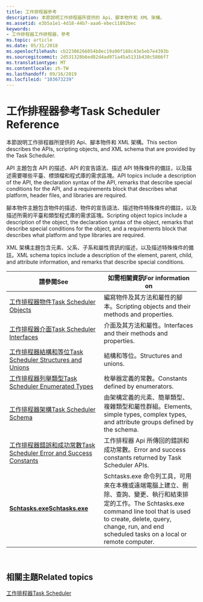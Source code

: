 ```yaml
---
title: 工作排程器參考
description: 本節說明工作排程器所提供的 Api、腳本物件和 XML 架構。
ms.assetid: e3b5a1e1-4d18-44b7-aaa6-ebec11892bec
keywords:
- 工作排程器工作排程器，參考
ms.topic: article
ms.date: 05/31/2018
ms.openlocfilehash: cb22306266054b8ec19a90f188c43e5eb7e4393b
ms.sourcegitcommit: 2d531328b6ed82d4ad971a45a5131b430c5866f7
ms.translationtype: MT
ms.contentlocale: zh-TW
ms.lasthandoff: 09/16/2019
ms.locfileid: "103673239"
---
```

# <a name="task-scheduler-reference"></a><span data-ttu-id="d00c3-104">工作排程器參考</span><span class="sxs-lookup"><span data-stu-id="d00c3-104">Task Scheduler Reference</span></span>

<span data-ttu-id="d00c3-105">本節說明工作排程器所提供的 Api、腳本物件和 XML 架構。</span><span class="sxs-lookup"><span data-stu-id="d00c3-105">This section describes the APIs, scripting objects, and XML schema that are provided by the Task Scheduler.</span></span>

<span data-ttu-id="d00c3-106">API 主題包含 API 的描述、API 的宣告語法、描述 API 特殊條件的備註，以及描述需要哪些平臺、標頭檔和程式庫的需求區塊。</span><span class="sxs-lookup"><span data-stu-id="d00c3-106">API topics include a description of the API, the declaration syntax of the API, remarks that describe special conditions for the API, and a requirements block that describes what platform, header files, and libraries are required.</span></span>

<span data-ttu-id="d00c3-107">腳本物件主題包含物件的描述、物件的宣告語法、描述物件特殊條件的備註，以及描述所需的平臺和類型程式庫的需求區塊。</span><span class="sxs-lookup"><span data-stu-id="d00c3-107">Scripting object topics include a description of the object, the declaration syntax of the object, remarks that describe special conditions for the object, and a requirements block that describes what platform and type libraries are required.</span></span>

<span data-ttu-id="d00c3-108">XML 架構主題包含元素、父系、子系和屬性資訊的描述，以及描述特殊條件的備註。</span><span class="sxs-lookup"><span data-stu-id="d00c3-108">XML schema topics include a description of the element, parent, child, and attribute information, and remarks that describe special conditions.</span></span>



| <span data-ttu-id="d00c3-109">請參閱</span><span class="sxs-lookup"><span data-stu-id="d00c3-109">See</span></span>                                                                                          | <span data-ttu-id="d00c3-110">如需相關資訊</span><span class="sxs-lookup"><span data-stu-id="d00c3-110">For information on</span></span>                                                                                                                            |
|----------------------------------------------------------------------------------------------|-----------------------------------------------------------------------------------------------------------------------------------------------|
| [<span data-ttu-id="d00c3-111">工作排程器物件</span><span class="sxs-lookup"><span data-stu-id="d00c3-111">Task Scheduler Objects</span></span>](task-scheduler-objects.md)                                         | <span data-ttu-id="d00c3-112">編寫物件及其方法和屬性的腳本。</span><span class="sxs-lookup"><span data-stu-id="d00c3-112">Scripting objects and their methods and properties.</span></span>                                                                                           |
| [<span data-ttu-id="d00c3-113">工作排程器介面</span><span class="sxs-lookup"><span data-stu-id="d00c3-113">Task Scheduler Interfaces</span></span>](task-scheduler-interfaces.md)                                   | <span data-ttu-id="d00c3-114">介面及其方法和屬性。</span><span class="sxs-lookup"><span data-stu-id="d00c3-114">Interfaces and their methods and properties.</span></span>                                                                                                  |
| [<span data-ttu-id="d00c3-115">工作排程器結構和等位</span><span class="sxs-lookup"><span data-stu-id="d00c3-115">Task Scheduler Structures and Unions</span></span>](task-scheduler-structures-and-unions.md)             | <span data-ttu-id="d00c3-116">結構和等位。</span><span class="sxs-lookup"><span data-stu-id="d00c3-116">Structures and unions.</span></span>                                                                                                                        |
| [<span data-ttu-id="d00c3-117">工作排程器列舉類型</span><span class="sxs-lookup"><span data-stu-id="d00c3-117">Task Scheduler Enumerated Types</span></span>](task-scheduler-enumerated-types.md)                       | <span data-ttu-id="d00c3-118">枚舉器定義的常數。</span><span class="sxs-lookup"><span data-stu-id="d00c3-118">Constants defined by enumerators.</span></span>                                                                                                             |
| [<span data-ttu-id="d00c3-119">工作排程器架構</span><span class="sxs-lookup"><span data-stu-id="d00c3-119">Task Scheduler Schema</span></span>](task-scheduler-schema.md)                                           | <span data-ttu-id="d00c3-120">由架構定義的元素、簡單類型、複雜類型和屬性群組。</span><span class="sxs-lookup"><span data-stu-id="d00c3-120">Elements, simple types, complex types, and attribute groups defined by the schema.</span></span>                                                            |
| [<span data-ttu-id="d00c3-121">工作排程器錯誤和成功常數</span><span class="sxs-lookup"><span data-stu-id="d00c3-121">Task Scheduler Error and Success Constants</span></span>](task-scheduler-error-and-success-constants.md) | <span data-ttu-id="d00c3-122">工作排程器 Api 所傳回的錯誤和成功常數。</span><span class="sxs-lookup"><span data-stu-id="d00c3-122">Error and success constants returned by Task Scheduler APIs.</span></span>                                                                                  |
| [<span data-ttu-id="d00c3-123">**Schtasks.exe**</span><span class="sxs-lookup"><span data-stu-id="d00c3-123">**Schtasks.exe**</span></span>](schtasks.md)                                                             | <span data-ttu-id="d00c3-124">Schtasks.exe 命令列工具，可用來在本機或遠端電腦上建立、刪除、查詢、變更、執行和結束排定的工作。</span><span class="sxs-lookup"><span data-stu-id="d00c3-124">The Schtasks.exe command line tool that is used to create, delete, query, change, run, and end scheduled tasks on a local or remote computer.</span></span> |



 

## <a name="related-topics"></a><span data-ttu-id="d00c3-125">相關主題</span><span class="sxs-lookup"><span data-stu-id="d00c3-125">Related topics</span></span>

<dl> <dt>

[<span data-ttu-id="d00c3-126">工作排程器</span><span class="sxs-lookup"><span data-stu-id="d00c3-126">Task Scheduler</span></span>](task-scheduler-start-page.md)
</dt> </dl>

 

 




